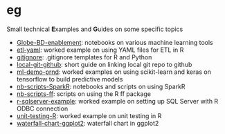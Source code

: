 # eg
Small technical **E**xamples and **G**uides on some specific topics

* [Globe-BD-enablement](https://github.com/tohweizhong/eg/tree/master/Globe-BD-enablement): notebooks on various machine learning tools
* [etl-yaml](https://github.com/tohweizhong/eg/tree/master/etl-yaml): worked example on using YAML files for ETL in R
* [gitignore](https://github.com/tohweizhong/eg/tree/master/gitignore): .gitignore templates for R and Python
* [local-git-github](https://github.com/tohweizhong/eg/tree/master/local-git-github): short guide on linking local git repo to github
* [ml-demo-prnd](https://github.com/tohweizhong/eg/tree/master/ml-demo-prnd): worked examples on using scikit-learn and keras on tensorflow to build predictive models
* [nb-scripts-SparkR](https://github.com/tohweizhong/eg/tree/master/nb-scripts-SparkR): notebooks and scripts on using SparkR
* [nb-scripts-ff](https://github.com/tohweizhong/eg/tree/master/nb-scripts-ff): scripts on using the R ff package
* [r-sqlserver-example](https://github.com/tohweizhong/eg/tree/master/r-sqlserver-example): worked example on setting up SQL Server with R ODBC connection
* [unit-testing-R](https://github.com/tohweizhong/eg/tree/master/unit-testing-R): worked example on unit testing in R
* [waterfall-chart-ggplot2](https://github.com/tohweizhong/eg/tree/master/waterfall-chart-ggplot2): waterfall chart in ggplot2
